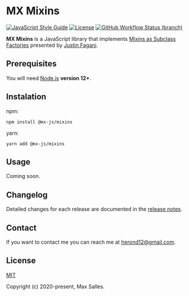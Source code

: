 # MX Mixins

[![JavaScript Style Guide](https://img.shields.io/badge/code_style-standard-brightgreen.svg)](https://standardjs.com)
[![License](https://img.shields.io/github/license/maxsalles/mx-mixins.svg)](LICENSE)
[![GitHub Workflow Status (branch)](https://img.shields.io/github/workflow/status/maxsalles/mx-mixins/test/master)](https://github.com/maxsalles/mx-mixins/actions?query=workflow%3Atest+branch%3Amaster)

**MX Mixins** is a JavaScript library that implements [Mixins as Subclass Factories](https://justinfagnani.com/2015/12/21/real-mixins-with-javascript-classes/) presented by [Justin Fagani](https://github.com/justinfagnani).

## Prerequisites

You will need [Node.js](https://nodejs.org/) **version 12+**.

## Instalation

npm:

```
npm install @mx-js/mixins
```

yarn:

```
yarn add @mx-js/mixins
```

## Usage

Coming soon.

## Changelog

Detailed changes for each release are documented in the [release notes](https://github.com/maxsalles/mx-mixins/releases).

## Contact

If you want to contact me you can reach me at <herond12@gmail.com>.

## License

[MIT](LICENSE)

Copyright (c) 2020-present, Max Salles.

